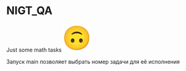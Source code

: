 # NIGT_QA

Just some math tasks ![img.png](img.png)

Запуск main позволяет выбрать номер задачи для её исполнения
